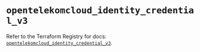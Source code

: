 # `opentelekomcloud_identity_credential_v3`

Refer to the Terraform Registry for docs: [`opentelekomcloud_identity_credential_v3`](https://registry.terraform.io/providers/opentelekomcloud/opentelekomcloud/1.36.16/docs/resources/identity_credential_v3).
